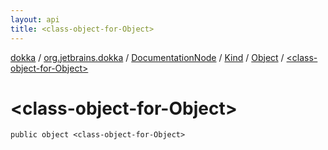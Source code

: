 ```yaml
---
layout: api
title: <class-object-for-Object>
---
```

[dokka](../../../../index.html) / [org.jetbrains.dokka](../../../index.html) / [DocumentationNode](../../index.html) / [Kind](../index.html) / [Object](index.html) / [&lt;class-object-for-Object&gt;](_class-object-for-Object_.html)


# &lt;class-object-for-Object&gt;



```
public object <class-object-for-Object>
```

